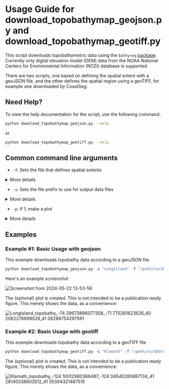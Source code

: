 # Usage Guide for download_topobathymap_geojson.py and download_topobathymap_geotiff.py

This script downloads topobathymetric data using the `bathyreq` [package](https://github.com/NeptuneProjects/BathyReq). Currently only digital elevation model (DEM) data from the NOAA National Centers for Environmental Information (NCEI) database is supported.

There are two scripts, one based on defining the spatial extent with a geoJSON file, and the other defines the spatial region using a geoTIFF, for example one downloaded by CoastSeg.

## Need Help?

To view the help documentation for the script, use the following command:

```bash
python download_topobathymap_geojson.py --help
```

or 

```bash
python download_topobathymap_geotiff.py --help
```


## Common command line arguments

- `-f`: Sets the file that defines spatial extents

<details>
<summary>More details</summary>
The file should be geotiff when using `download_topobathymap_geotiff.py` and a geojson polygon when using `download_topobathymap_geojson.py`
</details>

- `-s`: Sets the file prefix to use for output data files
<details>
<summary>More details</summary>
A string that typically represents the name of the place where the data come from
</details>

- `-p`: If 1, make a plot
<details>
<summary>More details</summary>
A flag to make (or suppress) a plot
</details>

## Examples

### Example #1: Basic Usage with geojson

This example downloads topobathy data according to a geoJSON file

```python
python download_topobathymap_geojson.py -s "LongIsland" -f "/path/to/SDStools/example_data/longisland_example.geojson" -p 1
```

Here's an example screenshot

![Screenshot from 2024-05-22 13-53-56](https://github.com/Doodleverse/SDStools/assets/3596509/c99de21d-4ebb-487b-9a8a-6ed6d46d866b)

The (optional) plot is created. This is not intended to be a publication ready figure. This merely shows the data, as a convenience:

![LongIsland_topobathy_-74 29673896077358_-71 775261823626_40 2062276698526_41 06288754297591](https://github.com/Doodleverse/SDStools/assets/3596509/1b47d251-fe91-4cdd-bed5-b3b2a02d4aac)

### Example #2: Basic Usage with geotiff

This example downloads topobathy data according to a geoTIFF file

```python
python download_topobathymap_geotiff.py -s "Klamath" -f "/path/to/SDStools/example_data/2017-10-02-18-57-29_L8_GREATER_KLAMATH_ms.tif" -p 1 
```

The (optional) plot is created. This is not intended to be a publication ready figure. This merely shows the data, as a convenience:

![Klamath_topobathy_-124 10012980366487_-124 04540285887134_41 28140338603512_41 55394321487515](https://github.com/Doodleverse/SDStools/assets/3596509/6efe4718-8a93-4633-98f7-4fbdf0ad78ae)